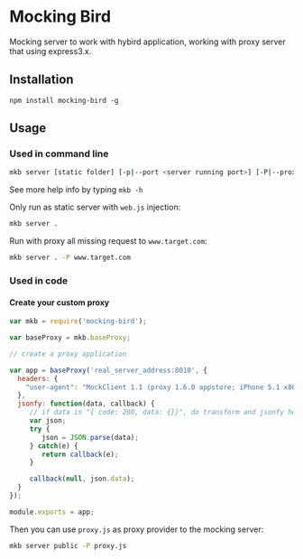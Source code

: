 # Mocking Bird

Mocking server to work with hybird application, working with proxy server that using express3.x.

## Installation

```
npm install mocking-bird -g
```

## Usage

### Used in command line

```bash
mkb server [static folder] [-p|--port <server running port>] [-P|--proxy <js file exports express app as proxy|or hostname for directly delegate>]
```

See more help info by typing  `mkb -h`

Only run as static server with `web.js` injection:

```bash
mkb server .
```

Run with proxy all missing request to `www.target.com`:

```bash
mkb server . -P www.target.com
```


### Used in code

#### Create your custom proxy

``` javascript
var mkb = require('mocking-bird');

var baseProxy = mkb.baseProxy;

// create a proxy application

var app = baseProxy('real_server_address:8010', {
  headers: {
    "user-agent": "MockClient 1.1 (proxy 1.6.0 appstore; iPhone 5.1 x86_64)",
  },
  jsonfy: function(data, callback) {
     // if data is "{ code: 200, data: {}}", do transform and jsonfy here
     var json;
     try {
        json = JSON.parse(data);
     } catch(e) {
        return callback(e);
     }

     callback(null, json.data);
  }
});

module.exports = app;
```

Then you can use `proxy.js` as proxy provider to the mocking server:

``` bash
mkb server public -P proxy.js
```
